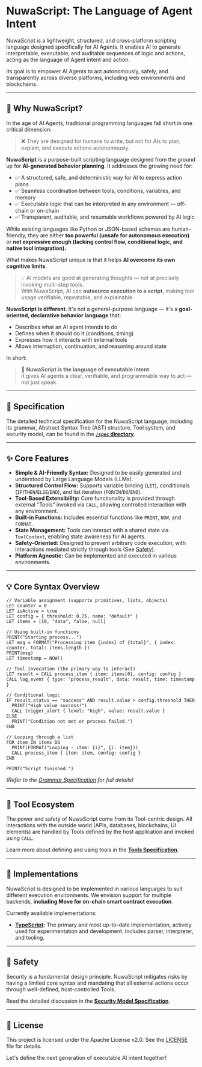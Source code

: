 # NuwaScript: The Language of Agent Intent

NuwaScript is a lightweight, structured, and cross-platform scripting language designed specifically for AI Agents. It enables AI to generate interpretable, executable, and auditable sequences of logic and actions, acting as the language of Agent intent and action.

Its goal is to empower AI Agents to act autonomously, safely, and transparently across diverse platforms, including web environments and blockchains.

---

## 🧭 Why NuwaScript?

In the age of AI Agents, traditional programming languages fall short in one critical dimension:

> ❌ They are designed for humans to write, but not for AIs to plan, explain, and execute actions autonomously.

**NuwaScript** is a purpose-built scripting language designed from the ground up for **AI-generated behavior planning**. It addresses the growing need for:

- ✅ A structured, safe, and deterministic way for AI to express action plans  
- ✅ Seamless coordination between tools, conditions, variables, and memory  
- ✅ Executable logic that can be interpreted in any environment — off-chain or on-chain  
- ✅ Transparent, auditable, and resumable workflows powered by AI logic

While existing languages like Python or JSON-based schemas are human-friendly, they are either **too powerful (unsafe for autonomous execution)** or **not expressive enough (lacking control flow, conditional logic, and native tool integration).**

What makes NuwaScript unique is that it helps **AI overcome its own cognitive limits**.

> 💡 AI models are good at generating thoughts — not at precisely invoking multi-step tools.  
> With NuwaScript, AI can **outsource execution to a script**, making tool usage verifiable, repeatable, and explainable.

**NuwaScript is different**. It's not a general-purpose language — it's a **goal-oriented, declarative behavior language** that:

- Describes what an AI agent intends to do  
- Defines when it should do it (conditions, timing)  
- Expresses how it interacts with external tools  
- Allows interruption, continuation, and reasoning around state

In short:  
> 🧠 **NuwaScript is the language of executable intent.**  
> It gives AI agents a clear, verifiable, and programmable way to act — not just speak.

---

## 📜 Specification

The detailed technical specification for the NuwaScript language, including its grammar, Abstract Syntax Tree (AST) structure, Tool system, and security model, can be found in the [**`/spec` directory**](./spec/README.md).

---

## ✨ Core Features

*   **Simple & AI-Friendly Syntax:** Designed to be easily generated and understood by Large Language Models (LLMs).
*   **Structured Control Flow:** Supports variable binding (`LET`), conditionals (`IF`/`THEN`/`ELSE`/`END`), and list iteration (`FOR`/`IN`/`DO`/`END`).
*   **Tool-Based Extensibility:** Core functionality is provided through external "Tools" invoked via `CALL`, allowing controlled interaction with any environment.
*   **Built-in Functions:** Includes essential functions like `PRINT`, `NOW`, and `FORMAT`.
*   **State Management:** Tools can interact with a shared state via `ToolContext`, enabling state awareness for AI agents.
*   **Safety-Oriented:** Designed to prevent arbitrary code execution, with interactions mediated strictly through tools (See [Safety](#safety)).
*   **Platform Agnostic:** Can be implemented and executed in various environments.

---

## 💡 Core Syntax Overview

```nuwa
// Variable assignment (supports primitives, lists, objects)
LET counter = 0
LET isActive = true
LET config = { threshold: 0.75, name: "default" }
LET items = [10, "data", false, null]

// Using built-in functions
PRINT("Starting process...")
LET msg = FORMAT("Processing item {index} of {total}", { index: counter, total: items.length })
PRINT(msg)
LET timestamp = NOW()

// Tool invocation (the primary way to interact)
LET result = CALL process_item { item: items[0], config: config }
CALL log_event { type: "process_result", data: result, time: timestamp }

// Conditional logic
IF result.status == "success" AND result.value > config.threshold THEN
  PRINT("High value success!")
  CALL trigger_alert { level: "high", value: result.value }
ELSE
  PRINT("Condition not met or process failed.")
END

// Looping through a list
FOR item IN items DO
  PRINT(FORMAT("Looping - item: {i}", {i: item}))
  CALL process_item { item: item, config: config }
END

PRINT("Script finished.")
```
*(Refer to the [Grammar Specification](./spec/grammar.md) for full details)*

---

## 🧰 Tool Ecosystem

The power and safety of NuwaScript come from its Tool-centric design. All interactions with the outside world (APIs, databases, blockchains, UI elements) are handled by Tools defined by the host application and invoked using `CALL`.

Learn more about defining and using tools in the [**Tools Specification**](./spec/tools.md).

---

## 🚀 Implementations

NuwaScript is designed to be implemented in various languages to suit different execution environments. We envision support for multiple backends, **including Move for on-chain smart contract execution**.

Currently available implementations:

*   **[TypeScript](./implementations/typescript/README.md):** The primary and most up-to-date implementation, actively used for experimentation and development. Includes parser, interpreter, and tooling.

---

## 🚧 Safety

Security is a fundamental design principle. NuwaScript mitigates risks by having a limited core syntax and mandating that all external actions occur through well-defined, host-controlled Tools.

Read the detailed discussion in the [**Security Model Specification**](./spec/security.md).

---

## 📜 License

This project is licensed under the Apache License v2.0. See the [LICENSE](../LICENSE) file for details.

Let's define the next generation of executable AI intent together!
